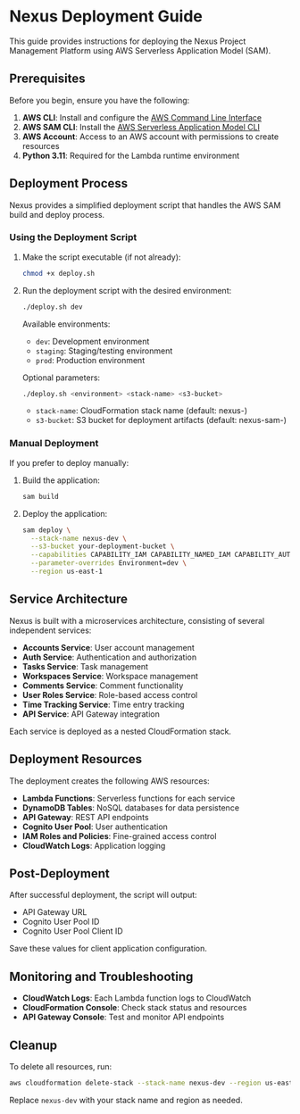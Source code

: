 # Nexus Deployment Guide

This guide provides instructions for deploying the Nexus Project Management Platform using AWS Serverless Application Model (SAM).

## Prerequisites

Before you begin, ensure you have the following:

1. **AWS CLI**: Install and configure the [AWS Command Line Interface](https://aws.amazon.com/cli/)
2. **AWS SAM CLI**: Install the [AWS Serverless Application Model CLI](https://docs.aws.amazon.com/serverless-application-model/latest/developerguide/serverless-sam-cli-install.html)
3. **AWS Account**: Access to an AWS account with permissions to create resources
4. **Python 3.11**: Required for the Lambda runtime environment

## Deployment Process

Nexus provides a simplified deployment script that handles the AWS SAM build and deploy process.

### Using the Deployment Script

1. Make the script executable (if not already):
   ```bash
   chmod +x deploy.sh
   ```

2. Run the deployment script with the desired environment:
   ```bash
   ./deploy.sh dev
   ```

   Available environments:
   - `dev`: Development environment
   - `staging`: Staging/testing environment
   - `prod`: Production environment

   Optional parameters:
   ```bash
   ./deploy.sh <environment> <stack-name> <s3-bucket>
   ```
   - `stack-name`: CloudFormation stack name (default: nexus-<environment>)
   - `s3-bucket`: S3 bucket for deployment artifacts (default: nexus-sam-<environment>)

### Manual Deployment

If you prefer to deploy manually:

1. Build the application:
   ```bash
   sam build
   ```

2. Deploy the application:
   ```bash
   sam deploy \
     --stack-name nexus-dev \
     --s3-bucket your-deployment-bucket \
     --capabilities CAPABILITY_IAM CAPABILITY_NAMED_IAM CAPABILITY_AUTO_EXPAND \
     --parameter-overrides Environment=dev \
     --region us-east-1
   ```

## Service Architecture

Nexus is built with a microservices architecture, consisting of several independent services:

- **Accounts Service**: User account management
- **Auth Service**: Authentication and authorization
- **Tasks Service**: Task management
- **Workspaces Service**: Workspace management
- **Comments Service**: Comment functionality
- **User Roles Service**: Role-based access control
- **Time Tracking Service**: Time entry tracking
- **API Service**: API Gateway integration

Each service is deployed as a nested CloudFormation stack.

## Deployment Resources

The deployment creates the following AWS resources:

- **Lambda Functions**: Serverless functions for each service
- **DynamoDB Tables**: NoSQL databases for data persistence
- **API Gateway**: REST API endpoints
- **Cognito User Pool**: User authentication
- **IAM Roles and Policies**: Fine-grained access control
- **CloudWatch Logs**: Application logging

## Post-Deployment

After successful deployment, the script will output:

- API Gateway URL
- Cognito User Pool ID
- Cognito User Pool Client ID

Save these values for client application configuration.

## Monitoring and Troubleshooting

- **CloudWatch Logs**: Each Lambda function logs to CloudWatch
- **CloudFormation Console**: Check stack status and resources
- **API Gateway Console**: Test and monitor API endpoints

## Cleanup

To delete all resources, run:

```bash
aws cloudformation delete-stack --stack-name nexus-dev --region us-east-1
```

Replace `nexus-dev` with your stack name and region as needed. 